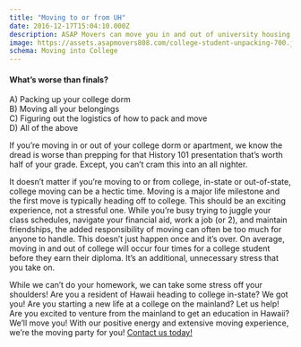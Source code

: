 ```yaml
---
title: "Moving to or from UH"
date: 2016-12-17T15:04:10.000Z
description: ASAP Movers can move you in and out of university housing.
image: https://assets.asapmovers808.com/college-student-unpacking-700.jpg
schema: Moving into College
---
```

#### What’s worse than finals? 

A) Packing up your college dorm  
B) Moving all your belongings  
C) Figuring out the logistics of how to pack and move  
D) All of the above   

If you’re moving in or out of your college dorm or apartment, we know the dread is worse than prepping for that History 101 presentation that’s worth half of your grade. Except, you can’t cram this into an all nighter.

It doesn’t matter if you’re moving to or from college, in-state or out-of-state, college moving can be a hectic time. 
Moving is a major life milestone and the first move is typically heading off to college. This should be an exciting experience, not a stressful one. 
While you’re busy trying to juggle your class schedules, navigate your financial aid, work a job (or 2), and maintain friendships, the added responsibility of moving can often be too much for anyone to handle. 
This doesn’t just happen once and it’s over. On average, moving in and out of college will occur four times for a college student before they earn their diploma. It’s an additional, unnecessary stress that you take on. 

While we can’t do your homework, we can take some stress off your shoulders! 
Are you a resident of Hawaii heading to college in-state? We got you! 
Are you starting a new life at a college on the mainland? Let us help! 
Are you excited to venture from the mainland to get an education in Hawaii? We’ll move you! 
With our positive energy and extensive moving experience, we’re the moving party for you!
[Contact us today!](/contact)
